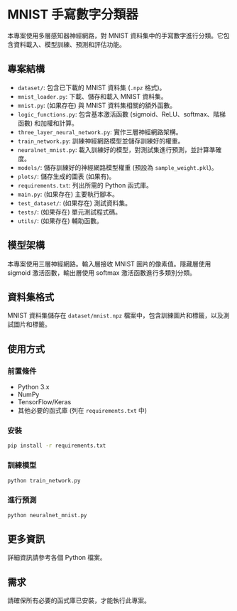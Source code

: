 # MNIST 手寫數字分類器

本專案使用多層感知器神經網路，對 MNIST 資料集中的手寫數字進行分類。它包含資料載入、模型訓練、預測和評估功能。

## 專案結構

- `dataset/`: 包含已下載的 MNIST 資料集 (`.npz` 格式)。
- `mnist_loader.py`: 下載、儲存和載入 MNIST 資料集。
- `mnist.py`: (如果存在) 與 MNIST 資料集相關的額外函數。
- `logic_functions.py`: 包含基本激活函數 (sigmoid、ReLU、softmax、階梯函數) 和加權和計算。
- `three_layer_neural_network.py`: 實作三層神經網路架構。
- `train_network.py`: 訓練神經網路模型並儲存訓練好的權重。
- `neuralnet_mnist.py`: 載入訓練好的模型，對測試集進行預測，並計算準確度。
- `models/`: 儲存訓練好的神經網路模型權重 (預設為 `sample_weight.pkl`)。
- `plots/`: 儲存生成的圖表 (如果有)。
- `requirements.txt`: 列出所需的 Python 函式庫。
- `main.py`: (如果存在) 主要執行腳本。
- `test_dataset/`: (如果存在) 測試資料集。
- `tests/`: (如果存在) 單元測試程式碼。
- `utils/`: (如果存在) 輔助函數。


## 模型架構

本專案使用三層神經網路。輸入層接收 MNIST 圖片的像素值。隱藏層使用 sigmoid 激活函數，輸出層使用 softmax 激活函數進行多類別分類。

## 資料集格式

MNIST 資料集儲存在 `dataset/mnist.npz` 檔案中，包含訓練圖片和標籤，以及測試圖片和標籤。

## 使用方式

### 前置條件

- Python 3.x
- NumPy
- TensorFlow/Keras
- 其他必要的函式庫 (列在 `requirements.txt` 中)

### 安裝

```bash
pip install -r requirements.txt
```

### 訓練模型

```bash
python train_network.py
```

### 進行預測

```bash
python neuralnet_mnist.py
```

## 更多資訊

詳細資訊請參考各個 Python 檔案。


## 需求

請確保所有必要的函式庫已安裝，才能執行此專案。
